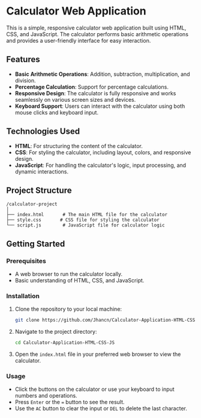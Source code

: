 
# Calculator Web Application

This is a simple, responsive calculator web application built using HTML, CSS, and JavaScript. The calculator performs basic arithmetic operations and provides a user-friendly interface for easy interaction.

## Features

- **Basic Arithmetic Operations**: Addition, subtraction, multiplication, and division.
- **Percentage Calculation**: Support for percentage calculations.
- **Responsive Design**: The calculator is fully responsive and works seamlessly on various screen sizes and devices.
- **Keyboard Support**: Users can interact with the calculator using both mouse clicks and keyboard input.


## Technologies Used

- **HTML**: For structuring the content of the calculator.
- **CSS**: For styling the calculator, including layout, colors, and responsive design.
- **JavaScript**: For handling the calculator's logic, input processing, and dynamic interactions.

## Project Structure

```
/calculator-project
│
├── index.html       # The main HTML file for the calculator
├── style.css       # CSS file for styling the calculator
└── script.js        # JavaScript file for calculator logic
```

## Getting Started

### Prerequisites

- A web browser to run the calculator locally.
- Basic understanding of HTML, CSS, and JavaScript.

### Installation

1. Clone the repository to your local machine:

   ```bash
   git clone https://github.com/Jhancn/Calculator-Application-HTML-CSS-JS.git
   ```

2. Navigate to the project directory:

   ```bash
   cd Calculator-Application-HTML-CSS-JS
   ```

3. Open the `index.html` file in your preferred web browser to view the calculator.

### Usage

- Click the buttons on the calculator or use your keyboard to input numbers and operations.
- Press `Enter` or the `=` button to see the result.
- Use the `AC` button to clear the input or `DEL` to delete the last character.

